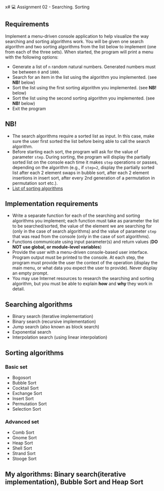x# 💻 Assignment 02 - Searching. Sorting

## Requirements
Implement a menu-driven console application to help visualize the way searching and sorting algorithms work. You will be given one search algorithm and two sorting algorithms from the list below to implement (one from each of the three sets). When started, the program will print a menu with the following options:
- Generate a list of `n` random natural numbers. Generated numbers must be between `0` and `1000`.
- Search for an item in the list using the algorithm you implemented. (see **NB!** below)
- Sort the list using the first sorting algorithm you implemented. (see **NB!** below)
- Sort the list using the second sorting algorithm you implemented. (see **NB!** below)
- Exit the program

## NB!
- The search algorithms require a sorted list as input. In this case, make sure the user first sorted the list before being able to call the search algorithm.
- Before starting each sort, the program will ask for the value of parameter `step`. During sorting, the program will display the partially sorted list on the console each time it makes `step` operations or passes, depending on the algorithm (e.g., if `step=2`, display the partially sorted list after each 2 element swaps in bubble sort, after each 2 element insertions in insert sort, after every 2nd generation of a permutation in permutation sort etc.).
- [List of sorting algorithms](https://en.wikipedia.org/wiki/Sorting_algorithm)

## Implementation requirements
- Write a separate function for each of the searching and sorting algorithms you implement; each function must take as parameter the list to be searched/sorted, the value of the element we are searching for (only in the case of search algorithms) and the value of parameter `step` that was read from the console (only in the case of sort algorithms).
- Functions communicate using input parameter(s) and return values (**DO NOT use global, or module-level variables**)
- Provide the user with a menu-driven console-based user interface. Program output must be printed to the console. At each step, the program must provide the user the context of the operation (display the main menu, or what data you expect the user to provide). Never display an empty prompt.
- You may use Internet resources to research the searching and sorting algorithm, but you must be able to explain **how** and **why** they work in detail.

## Searching algorithms
- Binary search (iterative implementation)
- Binary search (recursive implementation)
- Jump search (also known as block search)
- Exponential search
- Interpolation search (using linear interpolation)

## Sorting algorithms 
### Basic set
- Bogosort
- Bubble Sort
- Cocktail Sort
- Exchange Sort
- Insert Sort
- Permutation Sort
- Selection Sort

### Advanced set
- Comb Sort
- Gnome Sort
- Heap Sort
- Shell Sort
- Strand Sort
- Stooge Sort

## My algorithms: Binary search(iterative implementation), Bubble Sort and Heap Sort